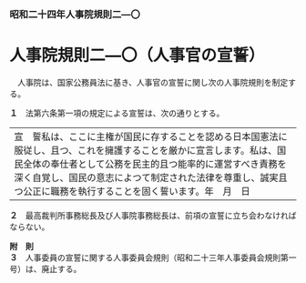 ### 昭和二十四年人事院規則二―〇  
# 人事院規則二―〇（人事官の宣誓）  
　人事院は、国家公務員法に基き、人事官の宣誓に関し次の人事院規則を制定する。  
  
**１**　法第六条第一項の規定による宣誓は、次の通りとする。  

            
||  
| --- |  
|宣　誓私は、ここに主権が国民に存することを認める日本国憲法に服従し、且つ、これを擁護することを厳かに宣言します。私は、国民全体の奉仕者として公務を民主的且つ能率的に運営すべき責務を深く自覚し、国民の意志によつて制定された法律を尊重し、誠実且つ公正に職務を執行することを固く誓います。年　月　日|  
  

            
**２**　最高裁判所事務総長及び人事院事務総長は、前項の宣誓に立ち会わなければならない。  
  
**附　則**  
**３**　人事委員の宣誓に関する人事委員会規則（昭和二十三年人事委員会規則第一号）は、廃止する。  
  
